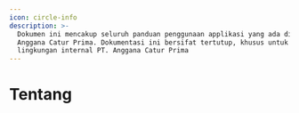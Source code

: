 ```yaml
---
icon: circle-info
description: >-
  Dokumen ini mencakup seluruh panduan penggunaan applikasi yang ada di PT.
  Anggana Catur Prima. Dokumentasi ini bersifat tertutup, khusus untuk
  lingkungan internal PT. Anggana Catur Prima
---
```


# Tentang



